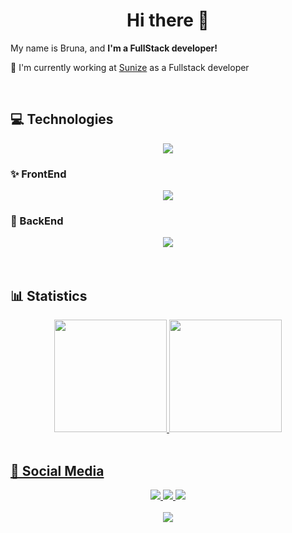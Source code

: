  <h1 align="center"> Hi there 👋</h1>
 
<p>
    My name is Bruna, and <strong>I'm a FullStack developer!</strong>
</p>
 
💼 I'm currently working at [Sunize](https://www.sunize.com.br/) as a Fullstack developer

<br>

<h2>💻 Technologies</h2> 
<div align="center">
 <img src="https://skillicons.dev/icons?i=js,ts,py,git,vite&theme=dark" /> 
  <h3 align="left">✨ FrontEnd</h3>  
   <img src="https://skillicons.dev/icons?i=react,nextjs,vue,html,css,sass,tailwind,styledcomponents&theme=dark" /> 
  <h3 align="left">🚀 BackEnd</h3> 
   <img src="https://skillicons.dev/icons?i=nodejs,express,docker,mongodb,mysql,prisma&theme=dark" />
</div>
<br>

<br>
<h2>📊 Statistics</h2>
<div align="center">
  <a href="https://github.com/brunakobayachi">
  <img height="180em" src="https://github-readme-stats.vercel.app/api?username=brunakobayachi&show_icons=true&theme=dracula&include_all_commits=true&count_private=true"/>
  <img height="180em" src="https://github-readme-stats.vercel.app/api/top-langs/?username=brunakobayachi&layout=compact&langs_count=7&theme=dracula"/>
</div>
<br>

<h2>📱 Social Media</h2>
<div align="center">
  <p>
<a href="https://www.linkedin.com/in/brunakobayachi/"> 
	<img src="https://img.shields.io/badge/LinkedIn-0077B5?style=for-the-badge&logo=linkedin&logoColor=white" />
<a href="mailto:brunakobayachi@gmail.com"> 
	<img src="https://img.shields.io/badge/Gmail-D14836?style=for-the-badge&logo=gmail&logoColor=white" />
 <a/>
 <a href="https://www.instagram.com/brunakobayachi/"> 
	<img src="https://img.shields.io/badge/Instagram-E4405F?style=for-the-badge&logo=instagram&logoColor=white" />
 <a/><br><br>
	 
 <a href="https://bruna-portfolio.netlify.app/"> 
	<img src="https://img.shields.io/badge/portfolio-E4405F?style=for-the-badge&logoColor=white" />
 <a/><br><br>
	 
	 
</div>
